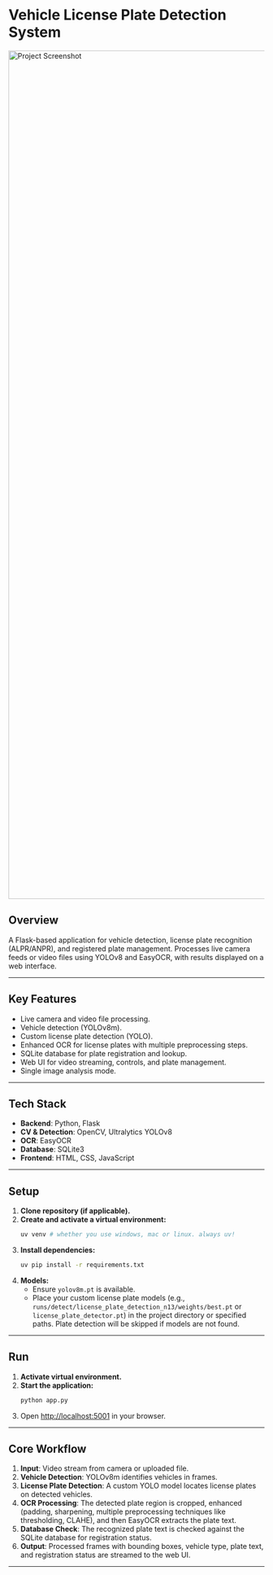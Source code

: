 # Vehicle License Plate Detection System

<img width="1667" alt="Project Screenshot" src="https://github.com/user-attachments/assets/2435c364-803d-4fce-90ce-444f9358fca9" />

## Overview

A Flask-based application for vehicle detection, license plate recognition (ALPR/ANPR), and registered plate management. Processes live camera feeds or video files using YOLOv8 and EasyOCR, with results displayed on a web interface.

---

## Key Features

* Live camera and video file processing.
* Vehicle detection (YOLOv8m).
* Custom license plate detection (YOLO).
* Enhanced OCR for license plates with multiple preprocessing steps.
* SQLite database for plate registration and lookup.
* Web UI for video streaming, controls, and plate management.
* Single image analysis mode.

---

## Tech Stack

* **Backend**: Python, Flask
* **CV & Detection**: OpenCV, Ultralytics YOLOv8
* **OCR**: EasyOCR
* **Database**: SQLite3
* **Frontend**: HTML, CSS, JavaScript

---

## Setup

1.  **Clone repository (if applicable).**
2.  **Create and activate a virtual environment:**
    ```bash
    uv venv # whether you use windows, mac or linux. always uv!
    ```
3.  **Install dependencies:**
    ```bash
    uv pip install -r requirements.txt
    ```
4.  **Models:**
    * Ensure `yolov8m.pt` is available.
    * Place your custom license plate models (e.g., `runs/detect/license_plate_detection_n13/weights/best.pt` or `license_plate_detector.pt`) in the project directory or specified paths. Plate detection will be skipped if models are not found.

---

## Run

1.  **Activate virtual environment.**
2.  **Start the application:**
    ```bash
    python app.py
    ```
3.  Open [http://localhost:5001](http://localhost:5001) in your browser.

---

## Core Workflow

1.  **Input**: Video stream from camera or uploaded file.
2.  **Vehicle Detection**: YOLOv8m identifies vehicles in frames.
3.  **License Plate Detection**: A custom YOLO model locates license plates on detected vehicles.
4.  **OCR Processing**: The detected plate region is cropped, enhanced (padding, sharpening, multiple preprocessing techniques like thresholding, CLAHE), and then EasyOCR extracts the plate text.
5.  **Database Check**: The recognized plate text is checked against the SQLite database for registration status.
6.  **Output**: Processed frames with bounding boxes, vehicle type, plate text, and registration status are streamed to the web UI.

---
